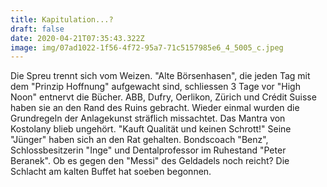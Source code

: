 ```yaml
---
title: Kapitulation...?
draft: false
date: 2020-04-21T07:35:43.322Z
image: img/07ad1022-1f56-4f72-95a7-71c5157985e6_4_5005_c.jpeg
---
```

Die Spreu trennt sich vom Weizen. "Alte Börsenhasen", die jeden Tag mit dem "Prinzip Hoffnung" aufgewacht sind, schliessen 3 Tage vor "High Noon" entnervt die Bücher. ABB, Dufry, Oerlikon, Zürich und Crédit Suisse haben sie an den Rand des Ruins gebracht. Wieder einmal wurden die Grundregeln der Anlagekunst sträflich missachtet. Das Mantra von Kostolany blieb ungehört. "Kauft Qualität und keinen Schrott!" Seine "Jünger" haben sich an den Rat gehalten. Bondscoach "Benz", Schlossbesitzerin "Inge" und  Dentalprofessor im Ruhestand "Peter Beranek". Ob es gegen den "Messi" des Geldadels noch reicht? Die Schlacht am kalten Buffet hat soeben begonnen.